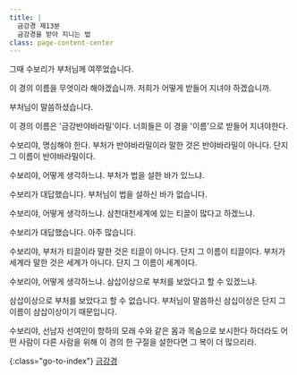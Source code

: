 ```yaml
---
title: |
  금강경 제13분
  금강경을 받아 지니는 법
class: page-content-center
---
```


그때 수보리가 부처님께 여쭈었습니다.

이 경의 이름을 무엇이라 해야겠습니까.
저희가 어떻게 받들어 지녀야 하겠습니까.

부처님이 말씀하셨습니다.

이 경의 이름은 '금강반야바라밀'이다.
너희들은 이 경을 '이름'으로 받들어 지녀야한다.

수보리야, 명심해야 한다.
부처가 반야바라밀이라 말한 것은 반야바라밀이 아니다.
단지 그 이름이 반야바라밀이다.

수보리야, 어떻게 생각하느냐.
부처가 법을 설한 바가 있느냐.

수보리가 대답했습니다.
부처님이 법을 설하신 바가 없습니다.

수보리야, 어떻게 생각하느냐.
삼천대천세계에 있는 티끌이 많다고 하겠느냐.

수보리가 대답했습니다.
아주 많습니다.

수보리야, 부처가 티끌이라 말한 것은 티끌이 아니다.
단지 그 이름이 티끌이다.
부처가 세계라 말한 것은 세계가 아니다.
단지 그 이름이 세계이다.

수보리야, 어떻게 생각하느냐.
삼삽이상으로 부처를 보았다고 할 수 있겠느냐.

삼삽이상으로 부처를 보았다고 할 수 없습니다.
부처님이 말씀하신 삼십이상은 단지 그 이름이 삼삽이상이기 때문입니다.

수보리야,
선남자 선여인이 항하의 모래 수와 같은 몸과 목숨으로 보시한다 하더라도
어떤 사람이 다른 사람을 위해 이 경의 한 구절을 설한다면 
그 복이 더 많으리라.

{:class="go-to-index"}
[금강경](index)